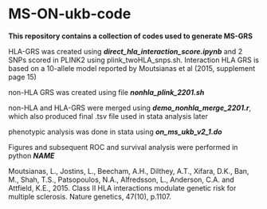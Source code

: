 # MS-ON-ukb-code
**This repository contains a collection of codes used to generate MS-GRS**

HLA-GRS was created using ***direct_hla_interaction_score.ipynb*** and 2 SNPs scored in PLINK2 using plink_twoHLA_snps.sh. Interaction HLA GRS is based on a 10-allele model reported by Moutsianas et al (2015, supplement page 15)

non-HLA GRS was created using file ***nonhla_plink_2201.sh***

non-HLA and HLA-GRS were merged using ***demo_nonhla_merge_2201.r***, which also produced final .tsv file used in stata analysis later

phenotypic analysis was done in stata using ***on_ms_ukb_v2_1.do*** 

Figures and subsequent ROC and survival analysis were performed in python ***NAME***

Moutsianas, L., Jostins, L., Beecham, A.H., Dilthey, A.T., Xifara, D.K., Ban, M., Shah, T.S., Patsopoulos, N.A., Alfredsson, L., Anderson, C.A. and Attfield, K.E., 2015. Class II HLA interactions modulate genetic risk for multiple sclerosis. Nature genetics, 47(10), p.1107.
